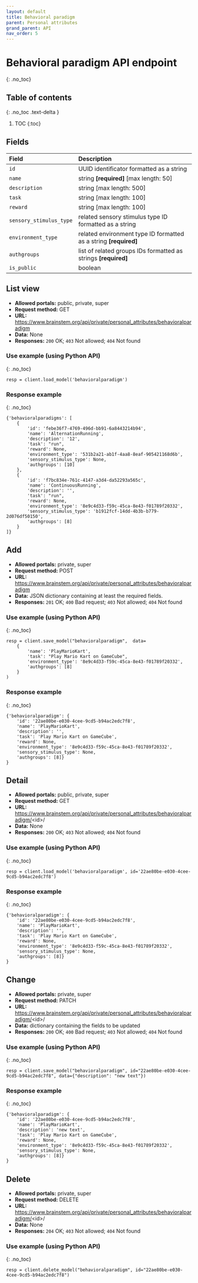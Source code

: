 ```yaml
---
layout: default
title: Behavioral paradigm
parent: Personal attributes
grand_parent: API
nav_order: 5
---
```


# Behavioral paradigm API endpoint
{: .no_toc}

## Table of contents
{: .no_toc .text-delta }

1. TOC
{:toc}


## Fields

| Field        | Description  |
|:-------------|:-------------|
| `id` | UUID identificator formatted as a string |
| `name` | string **[required]** [max length: 50] |
| `description` | string [max length: 500] |
| `task` | string [max length: 100] |
| `reward` | string [max length: 100] |
| `sensory_stimulus_type` | related sensory stimulus type ID formatted as a string |
| `environment_type` | related environment type ID formatted as a string **[required]** |
| `authgroups` | list of related groups IDs formatted as strings **[required]** |
| `is_public` | boolean |

## List view
- **Allowed portals:** public, private, super
- **Request method:** GET
- **URL:** https://www.brainstem.org/api/private/personal_attributes/behavioralparadigm
- **Data:** None
- **Responses:** `200` OK; `403` Not allowed; `404` Not found

### Use example (using Python API)
{: .no_toc}

```
resp = client.load_model('behavioralparadigm')
```

### Response example
{: .no_toc}

```
{'behavioralparadigms': [
    {
        'id': 'febe36f7-4769-496d-bb91-6a8443214b94',
        'name': 'AlternationRunning',
        'description': '12',
        'task': "run",
        'reward': None,
        'environment_type': '531b2a21-ab1f-4aa8-8eaf-905421168d6b',
        'sensory_stimulus_type': None,
        'authgroups': [10]
    },
    {
        'id': 'f7bc834e-761c-4147-a3d4-da52293a565c',
        'name': 'ContinuousRunning',
        'description': '',
        'task': "run",
        'reward': None,
        'environment_type': '8e9c4d33-f59c-45ca-8e43-f01789f20332',
        'sensory_stimulus_type': 'b1912fcf-14dd-4b3b-b779-2d076df50150',
        'authgroups': [8]
    }
]}
```


## Add
- **Allowed portals:** private, super
- **Request method:** POST
- **URL:** https://www.brainstem.org/api/private/personal_attributes/behavioralparadigm
- **Data:** JSON dictionary containing at least the required fields.
- **Responses:** `201` OK; `400` Bad request; `403` Not allowed; `404` Not found


### Use example (using Python API)
{: .no_toc}

```
resp = client.save_model("behavioralparadigm",  data=
    {
        'name': 'PlayMarioKart',
        'task': "Play Mario Kart on GameCube",
        'environment_type': '8e9c4d33-f59c-45ca-8e43-f01789f20332',
        'authgroups': [8]
    }
)
```

### Response example
{: .no_toc}

```
{'behavioralparadigm': {
    'id': '22ae80be-e030-4cee-9cd5-b94ac2edc7f8',
    'name': 'PlayMarioKart',
    'description': '',
    'task': 'Play Mario Kart on GameCube',
    'reward': None,
    'environment_type': '8e9c4d33-f59c-45ca-8e43-f01789f20332',
    'sensory_stimulus_type': None,
    'authgroups': [8]}
}
```



## Detail
- **Allowed portals:** public, private, super
- **Request method:** GET
- **URL:** https://www.brainstem.org/api/private/personal_attributes/behavioralparadigm/<id\>/
- **Data:** None
- **Responses:** `200` OK; `403` Not allowed; `404` Not found

### Use example (using Python API)
{: .no_toc}

```
resp = client.load_model('behavioralparadigm', id='22ae80be-e030-4cee-9cd5-b94ac2edc7f8')
```

### Response example
{: .no_toc}

```
{'behavioralparadigm': {
    'id': '22ae80be-e030-4cee-9cd5-b94ac2edc7f8',
    'name': 'PlayMarioKart',
    'description': '',
    'task': 'Play Mario Kart on GameCube',
    'reward': None,
    'environment_type': '8e9c4d33-f59c-45ca-8e43-f01789f20332',
    'sensory_stimulus_type': None,
    'authgroups': [8]}
}
```


## Change
- **Allowed portals:** private, super
- **Request method:** PATCH
- **URL:** https://www.brainstem.org/api/private/personal_attributes/behavioralparadigm/<id\>/
- **Data:** dictionary containing the fields to be updated
- **Responses:** `200` OK; `400` Bad request; `403` Not allowed; `404` Not found


### Use example (using Python API)
{: .no_toc}

```
resp = client.save_model("behavioralparadigm", id="22ae80be-e030-4cee-9cd5-b94ac2edc7f8", data={"description": "new text"})
```

### Response example
{: .no_toc}

```
{'behavioralparadigm': {
    'id': '22ae80be-e030-4cee-9cd5-b94ac2edc7f8',
    'name': 'PlayMarioKart',
    'description': 'new text',
    'task': 'Play Mario Kart on GameCube',
    'reward': None,
    'environment_type': '8e9c4d33-f59c-45ca-8e43-f01789f20332',
    'sensory_stimulus_type': None,
    'authgroups': [8]}
}
```


## Delete
- **Allowed portals:** private, super
- **Request method:** DELETE
- **URL:** https://www.brainstem.org/api/private/personal_attributes/behavioralparadigm/<id\>/
- **Data:** None
- **Responses:** `204` OK; `403` Not allowed; `404` Not found


### Use example (using Python API)
{: .no_toc}

```
resp = client.delete_model("behavioralparadigm", id="22ae80be-e030-4cee-9cd5-b94ac2edc7f8")
``` 